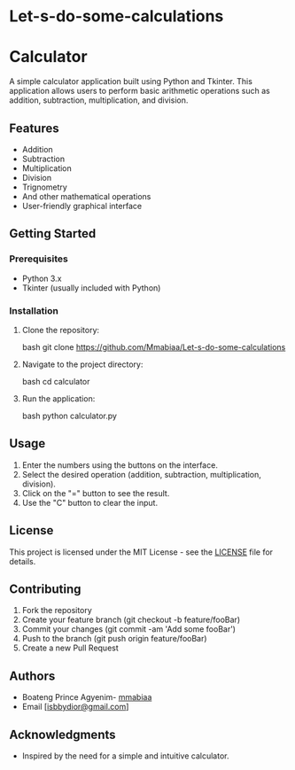 # Let-s-do-some-calculations
# Calculator

A simple calculator application built using Python and Tkinter. This application allows users to perform basic arithmetic operations such as addition, subtraction, multiplication, and division.

## Features

- Addition
- Subtraction
- Multiplication
- Division
- Trignometry
- And other mathematical operations 
- User-friendly graphical interface

## Getting Started

### Prerequisites

- Python 3.x
- Tkinter (usually included with Python)

### Installation

1. Clone the repository:

    bash
    git clone https://github.com/Mmabiaa/Let-s-do-some-calculations
    

2. Navigate to the project directory:

    bash
    cd calculator
    

3. Run the application:

    bash
    python calculator.py
    

## Usage

1. Enter the numbers using the buttons on the interface.
2. Select the desired operation (addition, subtraction, multiplication, division).
3. Click on the "=" button to see the result.
4. Use the "C" button to clear the input.

## License

This project is licensed under the MIT License - see the [LICENSE](LICENSE) file for details.

## Contributing

1. Fork the repository
2. Create your feature branch (git checkout -b feature/fooBar)
3. Commit your changes (git commit -am 'Add some fooBar')
4. Push to the branch (git push origin feature/fooBar)
5. Create a new Pull Request

## Authors

- Boateng Prince Agyenim- [mmabiaa](https://github.com/mmabiaa)
- Email [isbbydior@gmail.com]

## Acknowledgments

- Inspired by the need for a simple and intuitive calculator.

